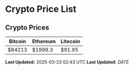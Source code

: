 # Crypto Price List

## Crypto Prices
| Bitcoin | Ethereum | Litecoin |
| ------- | -------- | -------- |
| $84213 | $1999.3 | $91.95 |
**Last Updated:** 2025-03-23 02:43 UTC
**Last Updated:** $DATE$
